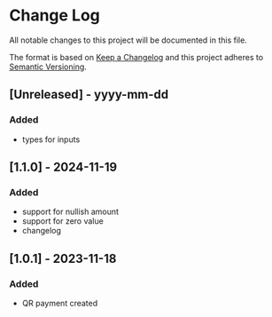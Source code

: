 
# Change Log
All notable changes to this project will be documented in this file.

The format is based on [Keep a Changelog](http://keepachangelog.com/)
and this project adheres to [Semantic Versioning](http://semver.org/).

## [Unreleased] - yyyy-mm-dd

### Added

- types for inputs

## [1.1.0] - 2024-11-19

### Added

- support for nullish amount
- support for zero value
- changelog

## [1.0.1] - 2023-11-18

### Added

- QR payment created

